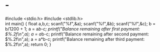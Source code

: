 # -
#include <stdio.h> 
#include <stdlib.h>   
int main() 
{
    float a,b,c;
    scanf("%f",&amp;a);
    scanf("%f",&amp;b);
    scanf("%f",&amp;c);
    b = b/1200 + 1;
    a  = a*b-c;
    printf("Balance remaining after first payment: $%.2f\n",a);
    a  = a*b-c;
    printf("Balance remaining after second payment: $%.2f\n",a);
    a  = a*b-c;
    printf("Balance remaining after third payment: $%.2f\n",a);
    return 0;
}

